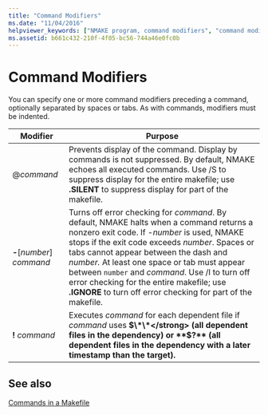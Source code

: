 ```yaml
---
title: "Command Modifiers"
ms.date: "11/04/2016"
helpviewer_keywords: ["NMAKE program, command modifiers", "command modifiers"]
ms.assetid: b661c432-210f-4f05-bc56-744a46e0fc0b
---
```

# Command Modifiers

You can specify one or more command modifiers preceding a command, optionally separated by spaces or tabs. As with commands, modifiers must be indented.

|Modifier|Purpose|
|--------------|-------------|
|\@*command*|Prevents display of the command. Display by commands is not suppressed. By default, NMAKE echoes all executed commands. Use /S to suppress display for the entire makefile; use **.SILENT** to suppress display for part of the makefile.|
|**-**\[*number*] *command*|Turns off error checking for *command*. By default, NMAKE halts when a command returns a nonzero exit code. If -*number* is used, NMAKE stops if the exit code exceeds *number*. Spaces or tabs cannot appear between the dash and *number.* At least one space or tab must appear between `number` and *command*. Use /I to turn off error checking for the entire makefile; use **.IGNORE** to turn off error checking for part of the makefile.|
|**!** *command*|Executes *command* for each dependent file if *command* uses <strong>$\*\*</strong> (all dependent files in the dependency) or **$?** (all dependent files in the dependency with a later timestamp than the target).|

## See also

[Commands in a Makefile](commands-in-a-makefile.md)
